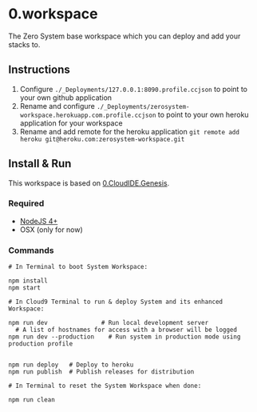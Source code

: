 0.workspace
===========

The Zero System base workspace which you can deploy and add your stacks to.


Instructions
------------

  1. Configure `./_Deployments/127.0.0.1:8090.profile.ccjson` to point to your own github application
  2. Rename and configure `./_Deployments/zerosystem-workspace.herokuapp.com.profile.ccjson` to point to your own heroku application for your workspace
  3. Rename and add remote for the heroku application `git remote add heroku git@heroku.com:zerosystem-workspace.git`


Install & Run
-------------

This workspace is based on [0.CloudIDE.Genesis](https://github.com/CloudIDE-Plugins/0.CloudIDE.Genesis).

### Required

  * [NodeJS 4+](https://nodejs.org/)
  * OSX (only for now)

### Commands

	# In Terminal to boot System Workspace:

	npm install
	npm start

	# In Cloud9 Terminal to run & deploy System and its enhanced Workspace:

	npm run dev               # Run local development server
	  # A list of hostnames for access with a browser will be logged
	npm run dev --production	# Run system in production mode using production profile


	npm run deploy   # Deploy to heroku
	npm run publish  # Publish releases for distribution

	# In Terminal to reset the System Workspace when done:

	npm run clean

